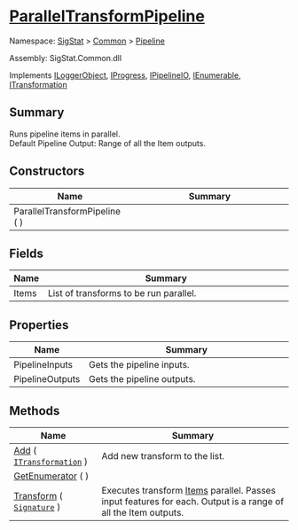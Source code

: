 # [ParallelTransformPipeline](./ParallelTransformPipeline.md)

Namespace: [SigStat]() > [Common](./../README.md) > [Pipeline](./README.md)

Assembly: SigStat.Common.dll

Implements [ILoggerObject](./../ILoggerObject.md), [IProgress](./../Helpers/IProgress.md), [IPipelineIO](./IPipelineIO.md), [IEnumerable](https://docs.microsoft.com/en-us/dotnet/api/System.Collections.IEnumerable), [ITransformation](./../ITransformation.md)

## Summary
Runs pipeline items in parallel.  <br>Default Pipeline Output: Range of all the Item outputs.

## Constructors

| Name | Summary<div><a href="#"><img width=466></a></div> | 
| --- | --- | 
| ParallelTransformPipeline (  ) |  | 


## Fields

| Name | Summary<div><a href="#"><img width=466></a></div> | 
| --- | --- | 
| Items | List of transforms to be run parallel. | 


## Properties

| Name | Summary<div><a href="#"><img width=466></a></div> | 
| --- | --- | 
| PipelineInputs | Gets the pipeline inputs. | 
| PipelineOutputs | Gets the pipeline outputs. | 


## Methods

| Name | Summary<div><a href="#"><img width=466></a></div> | 
| --- | --- | 
| [Add](./Methods/ParallelTransformPipeline--Add.md) ( [`ITransformation`](./../ITransformation.md) ) | Add new transform to the list. | 
| [GetEnumerator](./Methods/ParallelTransformPipeline--GetEnumerator.md) (  ) |  | 
| [Transform](./Methods/ParallelTransformPipeline--Transform.md) ( [`Signature`](./../Signature.md) ) | Executes transform [Items](https://github.com/hargitomi97/sigstat/blob/master/docs/md/SigStat/Common/Pipeline/ParallelTransformPipeline.md) parallel.  Passes input features for each.  Output is a range of all the Item outputs. | 


